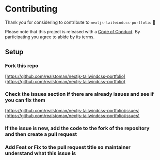 # Contributing

Thank you for considering to contribute to `nextjs-tailwindcss-portfolio` 💖

Please note that this project is released with a [Code of Conduct](https://github.com/realstoman/nextjs-tailwindcss-portfolio/blob/main/CODE_OF_CONDUCT.md). By participating you agree to abide by its terms.

## Setup

### Fork this repo

[https://github.com/realstoman/nextjs-tailwindcss-portfolio](https://github.com/realstoman/nextjs-tailwindcss-portfolio)

### Check the issues section if there are already issues and see if you can fix them

[https://github.com/realstoman/nextjs-tailwindcss-portfolio/issues](https://github.com/realstoman/nextjs-tailwindcss-portfolio/issues)

### If the issue is new, add the code to the fork of the repository and then create a pull request

### Add Feat or Fix to the pull request title so maintainer understand what this issue is
